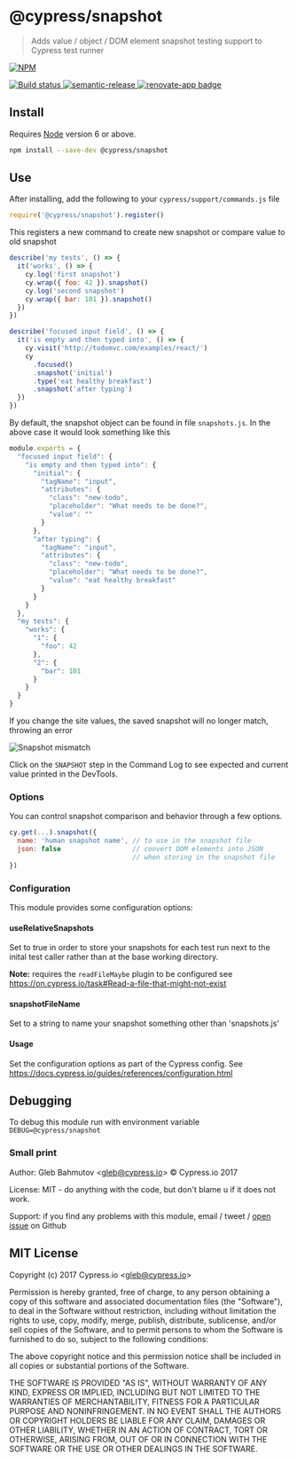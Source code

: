 # @cypress/snapshot

> Adds value / object / DOM element snapshot testing support to Cypress test runner

[![NPM][npm-icon] ][npm-url]

[![Build status][ci-image] ][ci-url]
[![semantic-release][semantic-image] ][semantic-url]
[![renovate-app badge][renovate-badge]][renovate-app]

## Install

Requires [Node](https://nodejs.org/en/) version 6 or above.

```sh
npm install --save-dev @cypress/snapshot
```

## Use

After installing, add the following to your `cypress/support/commands.js` file

```js
require('@cypress/snapshot').register()
```

This registers a new command to create new snapshot or compare value to old snapshot

```js
describe('my tests', () => {
  it('works', () => {
    cy.log('first snapshot')
    cy.wrap({ foo: 42 }).snapshot()
    cy.log('second snapshot')
    cy.wrap({ bar: 101 }).snapshot()
  })
})

describe('focused input field', () => {
  it('is empty and then typed into', () => {
    cy.visit('http://todomvc.com/examples/react/')
    cy
      .focused()
      .snapshot('initial')
      .type('eat healthy breakfast')
      .snapshot('after typing')
  })
})
```

By default, the snapshot object can be found in file `snapshots.js`. In the above case it would look something like this

```js
module.exports = {
  "focused input field": {
    "is empty and then typed into": {
      "initial": {
        "tagName": "input",
        "attributes": {
          "class": "new-todo",
          "placeholder": "What needs to be done?",
          "value": ""
        }
      },
      "after typing": {
        "tagName": "input",
        "attributes": {
          "class": "new-todo",
          "placeholder": "What needs to be done?",
          "value": "eat healthy breakfast"
        }
      }
    }
  },
  "my tests": {
    "works": {
      "1": {
        "foo": 42
      },
      "2": {
        "bar": 101
      }
    }
  }
}
```

If you change the site values, the saved snapshot will no longer match, throwing an error

![Snapshot mismatch](img/snapshot-mismatch.png)

Click on the `SNAPSHOT` step in the Command Log to see expected and current value printed in the DevTools.

### Options

You can control snapshot comparison and behavior through a few options.

```js
cy.get(...).snapshot({
  name: 'human snapshot name', // to use in the snapshot file
  json: false                  // convert DOM elements into JSON
                               // when storing in the snapshot file
})
```

### Configuration

This module provides some configuration options:

#### useRelativeSnapshots
Set to true in order to store your snapshots for each test run next to the inital test caller rather
than at the base working directory.

**Note:** requires the `readFileMaybe` plugin to be configured see https://on.cypress.io/task#Read-a-file-that-might-not-exist

#### snapshotFileName
Set to a string to name your snapshot something other than 'snapshots.js'

#### Usage
Set the configuration options as part of the Cypress config.
See https://docs.cypress.io/guides/references/configuration.html

## Debugging

To debug this module run with environment variable `DEBUG=@cypress/snapshot`

### Small print

Author: Gleb Bahmutov &lt;gleb@cypress.io&gt; &copy; Cypress.io 2017

License: MIT - do anything with the code, but don't blame u if it does not work.

Support: if you find any problems with this module, email / tweet /
[open issue](https://github.com/cypress-io/snapshot/issues) on Github

## MIT License

Copyright (c) 2017 Cypress.io &lt;gleb@cypress.io&gt;

Permission is hereby granted, free of charge, to any person
obtaining a copy of this software and associated documentation
files (the "Software"), to deal in the Software without
restriction, including without limitation the rights to use,
copy, modify, merge, publish, distribute, sublicense, and/or sell
copies of the Software, and to permit persons to whom the
Software is furnished to do so, subject to the following
conditions:

The above copyright notice and this permission notice shall be
included in all copies or substantial portions of the Software.

THE SOFTWARE IS PROVIDED "AS IS", WITHOUT WARRANTY OF ANY KIND,
EXPRESS OR IMPLIED, INCLUDING BUT NOT LIMITED TO THE WARRANTIES
OF MERCHANTABILITY, FITNESS FOR A PARTICULAR PURPOSE AND
NONINFRINGEMENT. IN NO EVENT SHALL THE AUTHORS OR COPYRIGHT
HOLDERS BE LIABLE FOR ANY CLAIM, DAMAGES OR OTHER LIABILITY,
WHETHER IN AN ACTION OF CONTRACT, TORT OR OTHERWISE, ARISING
FROM, OUT OF OR IN CONNECTION WITH THE SOFTWARE OR THE USE OR
OTHER DEALINGS IN THE SOFTWARE.

[npm-icon]: https://nodei.co/npm/@cypress/snapshot.svg?downloads=true
[npm-url]: https://npmjs.org/package/@cypress/snapshot
[ci-image]: https://travis-ci.org/cypress-io/snapshot.svg?branch=master
[ci-url]: https://travis-ci.org/cypress-io/snapshot
[semantic-image]: https://img.shields.io/badge/%20%20%F0%9F%93%A6%F0%9F%9A%80-semantic--release-e10079.svg
[semantic-url]: https://github.com/semantic-release/semantic-release
[renovate-badge]: https://img.shields.io/badge/renovate-app-blue.svg
[renovate-app]: https://renovateapp.com/
